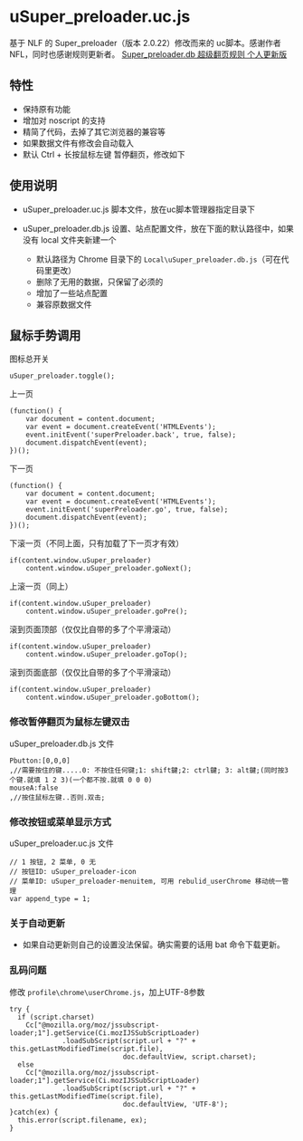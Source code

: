 uSuper_preloader.uc.js
======================

基于 NLF 的 Super_preloader（版本 2.0.22）修改而来的 uc脚本。感谢作者 NFL，同时也感谢规则更新者。 [Super\_preloader.db 超级翻页规则 个人更新版](http://www.kafan.cn/forum.php?mod=viewthread&tid=1235297)

## 特性

 - 保持原有功能
 - 增加对 noscript 的支持
 - 精简了代码，去掉了其它浏览器的兼容等
 - 如果数据文件有修改会自动载入
 - 默认 Ctrl + 长按鼠标左键 暂停翻页，修改如下

## 使用说明

 - uSuper_preloader.uc.js 脚本文件，放在uc脚本管理器指定目录下
 - uSuper_preloader.db.js 设置、站点配置文件，放在下面的默认路径中，如果没有 local 文件夹新建一个

     - 默认路径为 Chrome 目录下的 `Local\uSuper_preloader.db.js`（可在代码里更改）
     - 删除了无用的数据，只保留了必须的
     - 增加了一些站点配置
     - 兼容原数据文件

## 鼠标手势调用

图标总开关

    uSuper_preloader.toggle();

上一页

    (function() {
        var document = content.document;
        var event = document.createEvent('HTMLEvents');
        event.initEvent('superPreloader.back', true, false);
        document.dispatchEvent(event);
    })();

下一页

    (function() {
        var document = content.document;
        var event = document.createEvent('HTMLEvents');
        event.initEvent('superPreloader.go', true, false);
        document.dispatchEvent(event);
    })();

下滚一页（不同上面，只有加载了下一页才有效）

    if(content.window.uSuper_preloader)
        content.window.uSuper_preloader.goNext();

上滚一页（同上）

    if(content.window.uSuper_preloader)
        content.window.uSuper_preloader.goPre();

滚到页面顶部（仅仅比自带的多了个平滑滚动）

    if(content.window.uSuper_preloader)
        content.window.uSuper_preloader.goTop();

滚到页面底部（仅仅比自带的多了个平滑滚动）

    if(content.window.uSuper_preloader)
        content.window.uSuper_preloader.goBottom();


### 修改暂停翻页为鼠标左键双击

uSuper_preloader.db.js 文件

    Pbutton:[0,0,0]                                                             ,//需要按住的键.....0: 不按住任何键;1: shift鍵;2: ctrl鍵; 3: alt鍵;(同时按3个键.就填 1 2 3)(一个都不按.就填 0 0 0)
    mouseA:false                                                                     ,//按住鼠标左键..否则.双击;

### 修改按钮或菜单显示方式

uSuper_preloader.uc.js 文件

    // 1 按钮, 2 菜单, 0 无
    // 按钮ID: uSuper_preloader-icon
    // 菜单ID: uSuper_preloader-menuitem, 可用 rebulid_userChrome 移动统一管理
    var append_type = 1;

### 关于自动更新

 - 如果自动更新则自己的设置没法保留。确实需要的话用 bat 命令下载更新。

### 乱码问题

修改 `profile\chrome\userChrome.js`，加上UTF-8参数

    try {
      if (script.charset)
        Cc["@mozilla.org/moz/jssubscript-loader;1"].getService(Ci.mozIJSSubScriptLoader)
                 .loadSubScript(script.url + "?" + this.getLastModifiedTime(script.file),
                                doc.defaultView, script.charset);
      else
        Cc["@mozilla.org/moz/jssubscript-loader;1"].getService(Ci.mozIJSSubScriptLoader)
                 .loadSubScript(script.url + "?" + this.getLastModifiedTime(script.file),
                                doc.defaultView, 'UTF-8');
    }catch(ex) {
      this.error(script.filename, ex);
    }